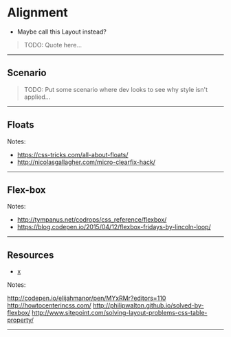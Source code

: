 # Alignment
<!-- .slide: data-state="backEndBrian juniorJacob InProgress" -->

* Maybe call this Layout instead?

> TODO: Quote here...

------

## Scenario
<!-- .slide: data-state="backEndBrian juniorJacob InProgress" -->

> TODO: Put some scenario where dev looks to see why style isn't applied...

------

## Floats
<!-- .slide: data-state="backEndBrian juniorJacob InProgress" -->

Notes:

* https://css-tricks.com/all-about-floats/
* http://nicolasgallagher.com/micro-clearfix-hack/

------

## Flex-box
<!-- .slide: data-state="backEndBrian juniorJacob midLevelMelissa InProgress" -->

<div class="caniuse" data-feature="flexbox"></div>

Notes:

* http://tympanus.net/codrops/css_reference/flexbox/
* https://blog.codepen.io/2015/04/12/flexbox-fridays-by-lincoln-loop/

------

## Resources
<!-- .slide: data-state="backEndBrian juniorJacob midLevelMelissa InProgress" -->

* [x](#)

Notes:

http://codepen.io/elijahmanor/pen/MYxRMr?editors=110
http://howtocenterincss.com/
http://philipwalton.github.io/solved-by-flexbox/
http://www.sitepoint.com/solving-layout-problems-css-table-property/

------
